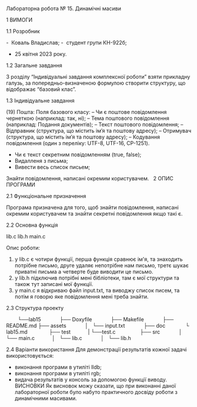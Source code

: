 Лабораторна робота № 15. 
Динамічні масиви

1 ВИМОГИ 

1.1 Розробник 

-  Коваль Владислав; 
-  студент групи КН-922б; 
-  25 квітня 2023 року. 

1.2 Загальне завдання 

З розділу “Індивідуальні завдання комплексної роботи” взяти прикладну галузь, за попередньо-визначеною формулою
створити структуру, що відображає “базовий клас”.

1.3 Індивідуальне завдання 

(19) Пошта:
Поля базового класу:
– Чи є поштове повідомлення чернеткою (наприклад: так, ні);
– Тема поштового повідомлення (наприклад: Подання документів);
– Текст поштового повідомлення;
– Відправник (структура, що містить ім’я та поштову адресу);
– Отримувач (структура, що містить ім’я та поштову адресу);
– Кодування повідомлення (один з переліку: UTF-8, UTF-16, CP-1251).
- Чи є текст секретним повідомленням (true, false);
- Видалленя з письма;
- Вивести весь список письем;


Знайти повідомлення, написані окремим користувачем.
 
2 ОПИС ПРОГРАМИ 

2.1 Функціональне призначення 

Програма призначена для того, щоб знайти повідомлення, написані окремим користувачем та знайти секретні повідомлення якщо такі є.
   

2.2 Основна функція         

lib.c   lib.h   main.c 

Опис роботи:  

1) у lib.c є чотири функції, перша функція сравнює ім'я, та знаходить потрібне письмо, друге удаляє непотрібне нам письмо, третє шукає приватні письма а четверте буде виводити це письмо.
2) у lib.h підключив потрібні мені бібліотеки, там є мої структури та також тут записані мої функції.
3) у main.c я відкриваю файл input.txt, та виводжу список писем, та потім я говорю яке повідомлення мені треба знайти.


2.3 Структура проекту 

        └──lab15 
            ├── Doxyfile 
            ├── Makefile 
            ├── README.md 
            ├── assets 
            │   └── input.txt
            ├── doc  
            └ lab15.md  
            ├── test
            |  └──test.c    
            ├── src 
            │   └── main.c
            │   └── lib.c
            │   └── lib.h

 
2.4 Варіанти використання
Для демонстрації результатів кожної задачі використовується:
- виконання програми в утиліті lldb;
- виконання програми в утиліті rgb;
- видача результатів у консоль за допомогою функції виводу.
 
 
ВИСНОВКИ 
Як висновок можу сказати, що при виконанні даної лабораторної роботи було набуто практичного досвіду роботи з динамічними масивами.